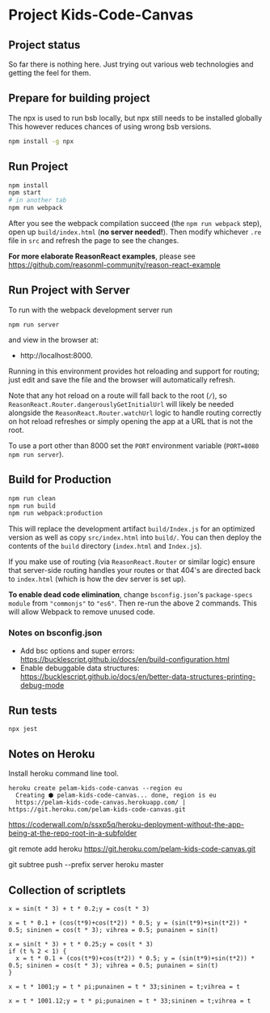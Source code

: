 # Project Kids-Code-Canvas

## Project status

So far there is nothing here. Just trying out various web technologies
and getting the feel for them.

## Prepare for building project

The npx is used to run bsb locally, but npx still needs to be installed globally
This however reduces chances of using wrong bsb versions.

```sh
npm install -g npx 
```

## Run Project

```sh
npm install
npm start
# in another tab
npm run webpack
```

After you see the webpack compilation succeed (the `npm run webpack` step), open up `build/index.html` (**no server needed!**). Then modify whichever `.re` file in `src` and refresh the page to see the changes.

**For more elaborate ReasonReact examples**, please see https://github.com/reasonml-community/reason-react-example

## Run Project with Server

To run with the webpack development server run 

    npm run server
    
and view in the browser at:

  * http://localhost:8000.
  
Running in this environment provides hot reloading and support for routing; just edit and save the file and the browser will automatically refresh.

Note that any hot reload on a route will fall back to the root (`/`), so `ReasonReact.Router.dangerouslyGetInitialUrl` will likely be needed alongside the `ReasonReact.Router.watchUrl` logic to handle routing correctly on hot reload refreshes or simply opening the app at a URL that is not the root.

To use a port other than 8000 set the `PORT` environment variable (`PORT=8080 npm run server`).

## Build for Production

```sh
npm run clean
npm run build
npm run webpack:production
```

This will replace the development artifact `build/Index.js` for an optimized version as well as copy `src/index.html` into `build/`. You can then deploy the contents of the `build` directory (`index.html` and `Index.js`).

If you make use of routing (via `ReasonReact.Router` or similar logic) ensure that server-side routing handles your routes or that 404's are directed back to `index.html` (which is how the dev server is set up).

**To enable dead code elimination**, change `bsconfig.json`'s `package-specs` `module` from `"commonjs"` to `"es6"`. Then re-run the above 2 commands. This will allow Webpack to remove unused code.

### Notes on bsconfig.json

  * Add bsc options and super errors: https://bucklescript.github.io/docs/en/build-configuration.html
  * Enable debuggable data structures: https://bucklescript.github.io/docs/en/better-data-structures-printing-debug-mode

## Run tests

    npx jest

## Notes on Heroku

Install heroku command line tool.

    heroku create pelam-kids-code-canvas --region eu
      Creating ⬢ pelam-kids-code-canvas... done, region is eu
      https://pelam-kids-code-canvas.herokuapp.com/ | https://git.heroku.com/pelam-kids-code-canvas.git


  https://coderwall.com/p/ssxp5q/heroku-deployment-without-the-app-being-at-the-repo-root-in-a-subfolder

  git remote add heroku https://git.heroku.com/pelam-kids-code-canvas.git

  git subtree push --prefix server heroku master


## Collection of scriptlets

    x = sin(t * 3) + t * 0.2;y = cos(t * 3)

    x = t * 0.1 + (cos(t*9)+cos(t*2)) * 0.5; y = (sin(t*9)+sin(t*2)) * 0.5; sininen = cos(t * 3); vihrea = 0.5; punainen = sin(t)    

    x = sin(t * 3) + t * 0.25;y = cos(t * 3)
    if (t % 2 < 1) {
      x = t * 0.1 + (cos(t*9)+cos(t*2)) * 0.5; y = (sin(t*9)+sin(t*2)) * 0.5; sininen = cos(t * 3); vihrea = 0.5; punainen = sin(t)
    }

    x = t * 1001;y = t * pi;punainen = t * 33;sininen = t;vihrea = t

    x = t * 1001.12;y = t * pi;punainen = t * 33;sininen = t;vihrea = t